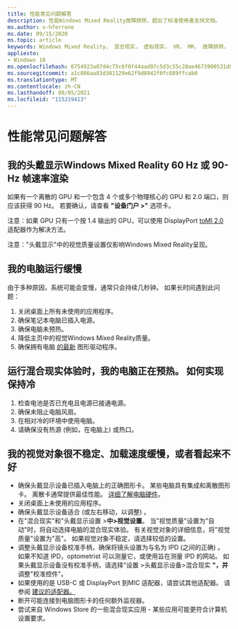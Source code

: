 ```yaml
---
title: 性能常见问题解答
description: 性能Windows Mixed Reality故障排除，超出了标准使用者支持文档。
ms.author: v-hferrone
ms.date: 09/15/2020
ms.topic: article
keywords: Windows Mixed Reality， 混合现实， 虚拟现实， VR， MR， 故障排除， 错误， 帮助， 支持， 性能
appliesto:
- Windows 10
ms.openlocfilehash: 6754923a07d4c75c6f0f44aad07c5d3c55c28ae4673900531d8a4af663d9e7c2
ms.sourcegitcommit: a1c086aa83d381129e62f9d8942f0fc889ffcab0
ms.translationtype: MT
ms.contentlocale: zh-CN
ms.lasthandoff: 08/05/2021
ms.locfileid: "115219413"
---
```

# <a name="performance-faqs"></a>性能常见问题解答

## <a name="is-my-windows-mixed-reality-headset-rendering-at-60-hz-or-90-hz-framerate"></a>我的头戴显示Windows Mixed Reality 60 Hz 或 90-Hz 帧速率渲染

如果有一个离散的 GPU 和一个包含 4 个或多个物理核心的 GPU 和 2.0 端口，则应该获得 90 Hz。 若要确认，请查看 **"设备门户 >"** 选项卡。

注意：如果 GPU 只有一个按 1.4 输出的 GPU，可以使用 DisplayPort [toMI 2.0](recommended-adapters-for-windows-mixed-reality-capable-pcs.md) 适配器作为解决方法。

注意："头戴显示"中的视觉质量设置仅影响Windows Mixed Reality呈现。

## <a name="my-pc-is-running-slowly"></a>我的电脑运行缓慢

由于多种原因，系统可能会变慢，通常只会持续几秒钟。 如果长时间遇到此问题：

1. 关闭桌面上所有未使用的应用程序。
2. 确保笔记本电脑已插入电源。
3. 确保电脑未预热。
4. 降低主页中的视觉Windows Mixed Reality质量。
5. 确保拥有电脑 [的最新](other-questions.md#my-graphics-driver-isnt-supported-im-getting-graphics-driver-failure-errors) 图形驱动程序。

## <a name="my-pc-is-warming-up-as-i-run-the-mixed-reality-experiences-how-do-i-keep-it-cool"></a>运行混合现实体验时，我的电脑正在预热。 如何实现保持冷

1. 检查电池是否已充电且电源已接通电源。
2. 确保未阻止电脑风扇。
3. 在相对冷的环境中使用电脑。
4. 请确保没有热源 (例如，在电脑上) 或热口。

## <a name="my-visuals-are-choppy-load-slowly-or-dont-look-good"></a>我的视觉对象很不稳定、加载速度缓慢，或者看起来不好

* 确保头戴显示设备已插入电脑上的正确图形卡。 某些电脑具有集成和离散图形卡。 离散卡通常提供最佳性能。 [详细了解电脑硬件](windows-mixed-reality-minimum-pc-hardware-compatibility-guidelines.md)。
* 关闭桌面上未使用的应用程序。
* 确保头戴显示设备适合 (或左右移动，以调整) 。
* 在"混合现实"和"头戴显示设置 >**中>视觉设置**。 当"视觉质量"设置为"自动"时，将自动选择电脑的混合现实体验。 有关视觉对象的详细信息，将"视觉质量"设置为"高"。 如果视觉对象不稳定，请选择较低的设置。
* 调整头戴显示设备校准手柄，确保将镜头设置为与名为 IPD (之间的正确) 。 如果不知道 IPD，optometrist 可以测量它，或使用旨在测量 IPD 的网站。 如果头戴显示设备没有校准手柄，请选择"设置 >头戴显示设备>混合现实 **"，并** 调整"校准控件"。
* 如果使用的是 USB-C 或 DisplayPort 到MIC 适配器，请尝试其他适配器。 请参阅 [建议的适配器。](recommended-adapters-for-windows-mixed-reality-capable-pcs.md)
* 断开可能连接到电脑图形卡的任何额外监视器。
* 尝试来自 Windows Store 的一些混合现实应用 - 某些应用可能更符合计算机设置要求。
